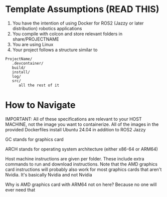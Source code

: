 # Template Assumptions (READ THIS)
1. You have the intention of using Docker for ROS2 (Jazzy or later distribution) robotics applications
2. You compile with colcon and store relevant folders in share/PROJECTNAME
3. You are using Linux
4. Your project follows a structure similar to
```
ProjectName/
   .devcontainer/
   build/
   install/
   log/
   src/
      all the rest of it
```

# How to Navigate
IMPORTANT: All of these specifications are relevant to your HOST MACHINE, not the image you want to containerize. All of the images in the provided Dockerfiles install Ubuntu 24.04 in addition to ROS2 Jazzy

GC stands for graphics card

ARCH stands for operating system architecture (either x86-64 or ARM64)

Host machine instructions are given per folder. These include extra commands to run and download instructions. Note that the AMD graphics card instructions
will probably also work for most graphics cards that aren't Nvidia. It's basically Nvidia and not Nvidia

Why is AMD graphics card with ARM64 not on here? Because no one will ever need that
